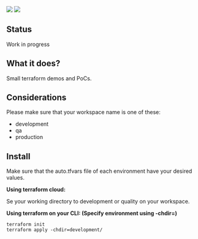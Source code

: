 [![](https://img.shields.io/github/last-commit/crodcarocl/terraform-cloud)](https://github.com/crodcarocl/terraform-cloud)
[![](https://img.shields.io/github/repo-size/crodcarocl/terraform-cloud)](https://github.com/crodcarocl/terraform-cloud)

## Status

Work in progress

## What it does?

Small terraform demos and PoCs.

## Considerations

Please make sure that your workspace name is one of these:

* development
* qa
* production

## Install

Make sure that the auto.tfvars file of each environment have your desired values.

**Using terraform cloud:**

Se your working directory to development or quality on your workspace.

**Using terraform on your CLI: (Specify environment using -chdir=)**

    terraform init
    terraform apply -chdir=development/